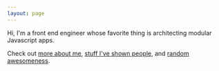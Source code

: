 ```yaml
---
layout: page
---
```


<p class="stand-out">
  Hi, I'm a front end engineer whose favorite thing is architecting modular Javascript apps.
</p>
<p>
  Check out <a href="/about">more about me</a>, <a href="/presentations">stuff I've shown people</a>, and <a href="/fun">random awesomeness</a>.
</p>
